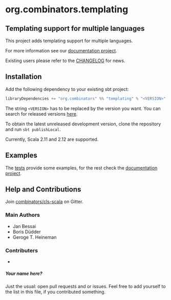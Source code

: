 # org.combinators.templating
## Templating support for multiple languages

This project adds templating support for multiple languages.

For more information see our [documentation project](https://github.com/combinators/cls-scala-docs).

Existing users please refer to the [CHANGELOG](CHANGELOG.md) for news.

## Installation

Add the following dependency to your existing sbt project: 
```scala
libraryDependencies += "org.combinators" %% "templating" % "<VERSION>"
```
The string `<VERSION>` has to be replaced by the version you want.
You can search for released versions [here](http://search.maven.org/#search%7Cga%7C1%7Cg%3A%22org.combinators%22%20AND%20a%3A%22templating%22).

To obtain the latest unreleased development version, clone the repository and run `sbt publishLocal`.

Currently, Scala 2.11 and 2.12 are supported.

## Examples

The [tests](src/test) provide some examples, for the rest check the [documentation project](https://github.com/combinators/cls-scala-docs).

## Help and Contributions

Join [combinators/cls-scala](https://gitter.im/combinators/cls-scala) on Gitter.

### Main Authors

- Jan Bessai
- Boris Düdder
- Geroge T. Heineman

### Contributers

-
##### Your name here?
Just the usual: open pull requests and or issues.
Feel free to add yourself to the list in this file, if you contributed something.
